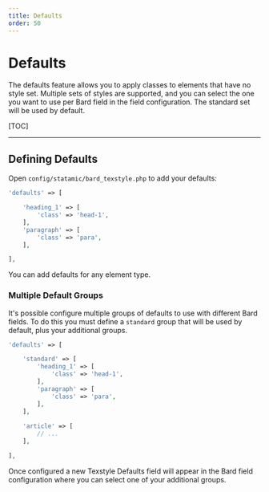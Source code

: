 ```yaml
---
title: Defaults
order: 50
---
```


# Defaults

The defaults feature allows you to apply classes to elements that have no style set. Multiple sets of styles are supported, and you can select the one you want to use per Bard field in the field configuration. The standard set will be used by default.

[TOC]

---

## Defining Defaults

Open `config/statamic/bard_texstyle.php` to add your defaults:

```php
'defaults' => [

    'heading_1' => [
        'class' => 'head-1',
    ],
    'paragraph' => [
        'class' => 'para',
    ],

],
```

You can add defaults for any element type.

### Multiple Default Groups

It's possible configure multiple groups of defaults to use with different Bard fields. To do this you must define a `standard` group that will be used by default, plus your additional groups.

```php
'defaults' => [

    'standard' => [
        'heading_1' => [
            'class' => 'head-1',
        ],
        'paragraph' => [
            'class' => 'para',
        ],
    ],
    
    'article' => [
        // ...
    ],

],
```

Once configured a new Texstyle Defaults field will appear in the Bard field configuration where you can select one of your additional groups.